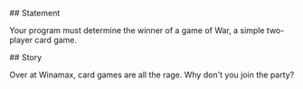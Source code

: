 ## Statement

Your program must determine the winner of a game of War, a simple two-player card game.

## Story

Over at Winamax, card games are all the rage. Why don't you join the party?
